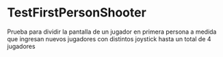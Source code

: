 # TestFirstPersonShooter
Prueba para dividir la pantalla de un jugador en primera persona a medida que ingresan nuevos jugadores con distintos joystick hasta un total de 4 jugadores

